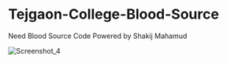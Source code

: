 # Tejgaon-College-Blood-Source
Need Blood Source Code Powered by Shakij Mahamud

![Screenshot_4](https://user-images.githubusercontent.com/88210622/136704481-a20416c3-467e-44ac-90ce-b60150110a4d.png)
